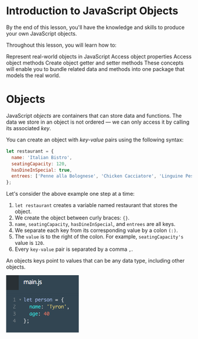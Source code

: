 # Introduction to JavaScript Objects

By the end of this lesson, you'll have the knowledge and skills to produce your own JavaScript objects.

Throughout this lesson, you will learn how to:

Represent real-world objects in JavaScript
Access object properties
Access object methods
Create object getter and setter methods
These concepts will enable you to bundle related data and methods into one package that models the real world.

# Objects

JavaScript *objects* are containers that can store data and functions. The data we store in an object is not ordered — we can only access it by calling its associated *key*.

You can create an object with *key-value* pairs using the following syntax:

```js
let restaurant = {
  name: 'Italian Bistro',
  seatingCapacity: 120,
  hasDineInSpecial: true,
  entrees: ['Penne alla Bolognese', 'Chicken Cacciatore', 'Linguine Pesto']
};
```
Let's consider the above example one step at a time:

1. `let restaurant` creates a variable named restaurant that stores the object.
2. We create the object between curly braces: `{}`.
3. `name`, `seatingCapacity`, `hasDineInSpecial`, and `entrees` are all keys.
4. We separate each key from its corresponding value by a colon `(:)`.
5. The `value` is to the right of the colon. For example, `seatingCapacity's` value is `120`.
6. Every `key-value` pair is separated by a comma `,`.

An objects keys point to values that can be any data type, including other objects.

![objects](../objects.png)

